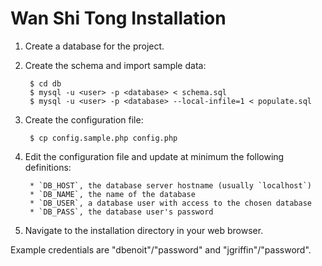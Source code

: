 Wan Shi Tong Installation
=========================

1. Create a database for the project.
2. Create the schema and import sample data:

        $ cd db
        $ mysql -u <user> -p <database> < schema.sql
        $ mysql -u <user> -p <database> --local-infile=1 < populate.sql

3. Create the configuration file:

        $ cp config.sample.php config.php

4. Edit the configuration file and update at minimum the following definitions:

        * `DB_HOST`, the database server hostname (usually `localhost`)
        * `DB_NAME`, the name of the database
        * `DB_USER`, a database user with access to the chosen database
        * `DB_PASS`, the database user's password

5. Navigate to the installation directory in your web browser.

Example credentials are "dbenoit"/"password" and "jgriffin"/"password".